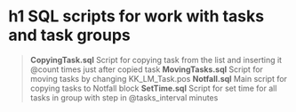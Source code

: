 h1      **SQL scripts for work with tasks and task groups** 
===============================================================

> 	**CopyingTask.sql**		Script for copying task from the list and inserting it @count times just after copied task
>	**MovingTasks.sql**		Script for moving tasks by changing KK_LM_Task.pos
>	**Notfall.sql**		Main script for copying tasks to Notfall block
>	**SetTime.sql**		Script for set time for all tasks in group with step in @tasks_interval minutes
